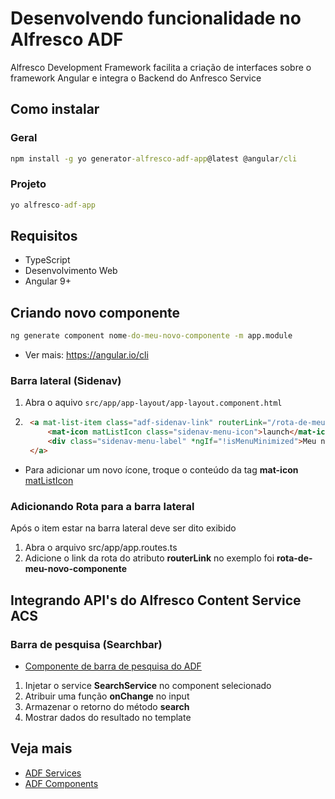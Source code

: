 # Desenvolvendo funcionalidade no Alfresco ADF

Alfresco Development Framework facilita a criação de interfaces sobre o framework Angular e integra o Backend do Anfresco Service

## Como instalar

### Geral

```cmd
npm install -g yo generator-alfresco-adf-app@latest @angular/cli
```

### Projeto

```cmd
yo alfresco-adf-app
```

## Requisitos

- TypeScript
- Desenvolvimento Web
- Angular 9+

## Criando novo componente

```cmd
ng generate component nome-do-meu-novo-componente -m app.module
```

- Ver mais: https://angular.io/cli

### Barra lateral (Sidenav)

1. Abra o aquivo `src/app/app-layout/app-layout.component.html`
2. ```html
    <a mat-list-item class="adf-sidenav-link" routerLink="/rota-de-meu-novo-componente">
        <mat-icon matListIcon class="sidenav-menu-icon">launch</mat-icon>
        <div class="sidenav-menu-label" *ngIf="!isMenuMinimized">Meu novo componente</div>
    </a>
    ```

- Para adicionar um novo ícone, troque o conteúdo da tag **mat-icon** [matListIcon](https://www.angularjswiki.com/angular/angular-material-icons-list-mat-icon-list/)

### Adicionando Rota para a barra lateral

Após o item estar na barra lateral deve ser dito exibido

1. Abra o arquivo src/app/app.routes.ts
1. Adicione o link da rota do atributo **routerLink** no exemplo foi **rota-de-meu-novo-componente**

## Integrando API's do Alfresco Content Service ACS

### Barra de pesquisa (Searchbar)

- [Componente de barra de pesquisa do ADF](https://github.com/Alfresco/alfresco-ng2-components/blob/develop/docs/core/components/search-text-input.component.md)

1. Injetar o service **SearchService** no component selecionado
1. Atribuir uma função **onChange** no input
1. Armazenar o retorno do método **search**
1. Mostrar dados do resultado no template

## Veja mais
- [ADF Services](https://github.com/Alfresco/alfresco-ng2-components/tree/develop/docs/core/services)
- [ADF Components](https://github.com/Alfresco/alfresco-ng2-components/tree/develop/docs/core/components)
